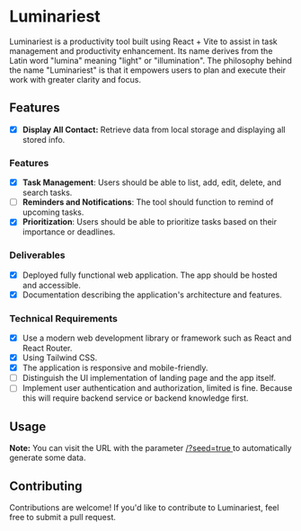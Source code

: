 # Luminariest

Luminariest is a productivity tool built using React + Vite to assist in task management and productivity enhancement. Its name derives from the Latin word "lumina" meaning "light" or "illumination". The philosophy behind the name "Luminariest" is that it empowers users to plan and execute their work with greater clarity and focus.

## Features

- [x] **Display All Contact:** Retrieve data from local storage and displaying all stored info.

### Features

- [x] **Task Management**: Users should be able to list, add, edit, delete, and search tasks.
- [ ] **Reminders and Notifications**: The tool should function to remind of upcoming tasks.
- [x] **Prioritization**: Users should be able to prioritize tasks based on their importance or deadlines.

### Deliverables

- [x] Deployed fully functional web application. The app should be hosted and accessible.
- [x] Documentation describing the application's architecture and features.

### Technical Requirements

- [x] Use a modern web development library or framework such as React and React Router.
- [x] Using Tailwind CSS.
- [x] The application is responsive and mobile-friendly.
- [ ] Distinguish the UI implementation of landing page and the app itself.
- [ ] Implement user authentication and authorization, limited is fine. Because this will require backend service or backend knowledge first.

## Usage

**Note:** You can visit the URL with the parameter [/?seed=true ](https://luminariest.naandalist.com/?seed=true) to automatically generate some data.

## Contributing

Contributions are welcome! If you'd like to contribute to Luminariest, feel free to submit a pull request.
